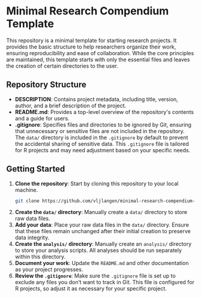 # Minimal Research Compendium Template

This repository is a minimal template for starting research projects. It provides the basic structure to help researchers organize their work, ensuring reproducibility and ease of collaboration. While the core principles are maintained, this template starts with only the essential files and leaves the creation of certain directories to the user.

## Repository Structure

- **DESCRIPTION**: Contains project metadata, including title, version, author, and a brief description of the project.
- **README.md**: Provides a top-level overview of the repository's contents and a guide for users.
- **.gitignore**: Specifies files and directories to be ignored by Git, ensuring that unnecessary or sensitive files are not included in the repository. The `data/` directory is included in the `.gitignore` by default to prevent the accidental sharing of sensitive data. This `.gitignore` file is tailored for R projects and may need adjustment based on your specific needs.

## Getting Started

1. **Clone the repository**: Start by cloning this repository to your local machine.
   ```bash
   git clone https://github.com/vljlangen/minimal-research-compendium-template.git
   ```
2. **Create the `data/` directory**: Manually create a `data/` directory to store raw data files. 
3. **Add your data**: Place your raw data files in the `data/` directory. Ensure that these files remain unchanged after their initial creation to preserve data integrity.
4. **Create the `analysis/` directory**: Manually create an `analysis/` directory to store your analysis scripts. All analyses should be run separately within this directory.
5. **Document your work**: Update the `README.md` and other documentation as your project progresses.
6. **Review the `.gitignore`**: Make sure the `.gitignore` file is set up to exclude any files you don’t want to track in Git. This file is configured for R projects, so adjust it as necessary for your specific project.

